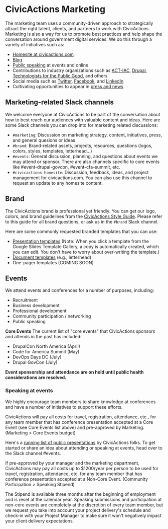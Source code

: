# CivicActions Marketing

The marketing team uses a community-driven approach to strategically attract the right talent, clients, and partners to work with CivicActions. Marketing is also a way for us to promote best practices and help shape the conversation around government digital services. We do this through a variety of initiatives such as:

- [Homesite at civicactions.com](https://civicactions.com/)
- [Blog](https://medium.com/civicactions)
- [Public speaking](https://medium.com/civicactions/tagged/civicactions-talks) at events and online
- Contributions to industry organizations such as [ACT-IAC](https://www.actiac.org/), [Drupal](https://www.drupal.org/civicactions), [Technologists for the Public Good](https://www.publicgood.tech/), and others
- Social media such as [Twitter](https://twitter.com/civicactions), [Facebook](https://www.facebook.com/CivicActions/), and [LinkedIn](https://www.linkedin.com/company/civicactions/)
- Cultivating opportunities to appear in [press and news](https://civicactions.com/press)

## Marketing-related Slack channels

We welcome everyone at CivicActions to be part of the conversation about how to best reach our audiences with valuable content and ideas. Here are some Slack channels you can drop into for marketing related discussions:

- `#marketing`: Discussion on marketing strategy, content, initiatives, press, and general quesions or ideas
- `#brand`: Brand-related assets, projects, resources, questions (logos, colors, styles, templates, letterhead...)
- `#events`: General discussion, planning, and questions about events we may attend or sponsor. There are also channels specific to core events like #event-drupal-govcon, #event-cfa-summit, etc.
- `#civicactions-homesite`: Discussion, feedback, ideas, and project management for civicactions.com. You can also use this channel to request an update to any homesite content.

## Brand

The CivicActions brand is professional yet friendly. You can get our logo, colors, and brand guidelines from the [CivicActions Style Guide](https://civicactions-style-guide.readthedocs.io/en/latest/). Please refer to this guide for all brand questions, or ask us in the `#brand` Slack channel.

Here are some commonly requested branded templates that you can use:

- [Presentation templates](https://docs.google.com/presentation/u/0/?tgif=d&ftv=1) (Note: When you click a template from the Google Slides Template Gallery, a copy is automatically created, which you can edit. You don't have to worry about over-writing the template.)
- [Document templates](https://docs.google.com/document/u/0/?tgif=d&ftv=1) (e.g., letterhead)
- One-pager templates (COMING SOON)

## Events

We attend events and conferences for a number of purposes, including:

- Recruitment
- Business development
- Professional development
- Community participation / networking
- Public speaking

**Core Events**
The current list of "core events" that CivicActions sponsors and attends in the past has included:

- DrupalCon North America (April)
- Code for America Summit (May)
- DevOps Days DC (July)
- Drupal GovCon (July)

**Event sponsorship and attendance are on hold until public health considerations are resolved.**

### Speaking at events

We highly encourage team members to share knowledge at conferences and have a number of initiatives to support these efforts.

CivicActions will pay all costs for travel, registration, attendance, etc., for any team member that has conference presentation accepted at a Core Event (see Core Events list above) and pre-approved by Marketing. (Marketing > Core Events budget)

Here's a [running list of public presentations](https://airtable.com/shrK3eh7Nrx9vNtXt) by CivicActions folks.
To get started or share an idea about attending or speaking at events, head over to the Slack channel #events.

<!-- prettier-ignore -->
If pre-approved by your manager and the marketing department, CivicActions may pay all costs up to $1200/year per person to be used for travel, registration, attendance, etc. for any team member that has conference presentation accepted at a Non-Core Event. (Community Participation > Speaking Stipend)

The Stipend is available three months after the beginning of employment and is reset at the calendar year. Speaking submissions and participation at non-core events are completely at the discretion of every team member, but we request you take into account your project delivery's schedule and check-in with your Project Manager to make sure it won't negatively impact your client delivery expectations.
